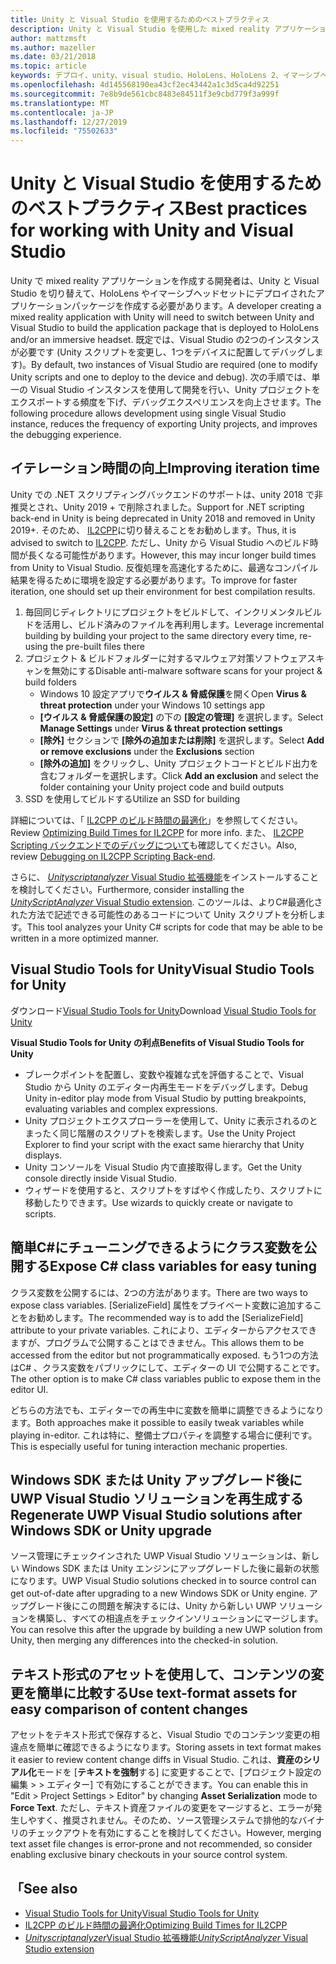 ```yaml
---
title: Unity と Visual Studio を使用するためのベストプラクティス
description: Unity と Visual Studio を使用した mixed reality アプリケーションの作成のワークフローを効率化するためのヒントとテクニックです。
author: mattzmsft
ms.author: mazeller
ms.date: 03/21/2018
ms.topic: article
keywords: デプロイ、unity、visual studio、HoloLens、HoloLens 2、イマーシブヘッドセット
ms.openlocfilehash: 4d145568190ea43cf2ec43442a1c3d5ca4d92251
ms.sourcegitcommit: 7e8b9de561cbc8483e84511f3e9cbd779f3a999f
ms.translationtype: MT
ms.contentlocale: ja-JP
ms.lasthandoff: 12/27/2019
ms.locfileid: "75502633"
---
```

# <a name="best-practices-for-working-with-unity-and-visual-studio"></a><span data-ttu-id="5fe6a-104">Unity と Visual Studio を使用するためのベストプラクティス</span><span class="sxs-lookup"><span data-stu-id="5fe6a-104">Best practices for working with Unity and Visual Studio</span></span>

<span data-ttu-id="5fe6a-105">Unity で mixed reality アプリケーションを作成する開発者は、Unity と Visual Studio を切り替えて、HoloLens やイマーシブヘッドセットにデプロイされたアプリケーションパッケージを作成する必要があります。</span><span class="sxs-lookup"><span data-stu-id="5fe6a-105">A developer creating a mixed reality application with Unity will need to switch between Unity and Visual Studio to build the application package that is deployed to HoloLens and/or an immersive headset.</span></span> <span data-ttu-id="5fe6a-106">既定では、Visual Studio の2つのインスタンスが必要です (Unity スクリプトを変更し、1つをデバイスに配置してデバッグします)。</span><span class="sxs-lookup"><span data-stu-id="5fe6a-106">By default, two instances of Visual Studio are required (one to modify Unity scripts and one to deploy to the device and debug).</span></span> <span data-ttu-id="5fe6a-107">次の手順では、単一の Visual Studio インスタンスを使用して開発を行い、Unity プロジェクトをエクスポートする頻度を下げ、デバッグエクスペリエンスを向上させます。</span><span class="sxs-lookup"><span data-stu-id="5fe6a-107">The following procedure allows development using single Visual Studio instance, reduces the frequency of exporting Unity projects, and improves the debugging experience.</span></span>

## <a name="improving-iteration-time"></a><span data-ttu-id="5fe6a-108">イテレーション時間の向上</span><span class="sxs-lookup"><span data-stu-id="5fe6a-108">Improving iteration time</span></span>

<span data-ttu-id="5fe6a-109">Unity での .NET スクリプティングバックエンドのサポートは、unity 2018 で非推奨とされ、Unity 2019 + で削除されました。</span><span class="sxs-lookup"><span data-stu-id="5fe6a-109">Support for .NET scripting back-end in Unity is being deprecated in Unity 2018 and removed in Unity 2019+.</span></span> <span data-ttu-id="5fe6a-110">そのため、 [IL2CPP](https://docs.unity3d.com/Manual/IL2CPP.html)に切り替えることをお勧めします。</span><span class="sxs-lookup"><span data-stu-id="5fe6a-110">Thus, it is advised to switch to [IL2CPP](https://docs.unity3d.com/Manual/IL2CPP.html).</span></span> <span data-ttu-id="5fe6a-111">ただし、Unity から Visual Studio へのビルド時間が長くなる可能性があります。</span><span class="sxs-lookup"><span data-stu-id="5fe6a-111">However, this may incur longer build times from Unity to Visual Studio.</span></span> <span data-ttu-id="5fe6a-112">反復処理を高速化するために、最適なコンパイル結果を得るために環境を設定する必要があります。</span><span class="sxs-lookup"><span data-stu-id="5fe6a-112">To improve for faster iteration, one should set up their environment for best compilation results.</span></span>

1) <span data-ttu-id="5fe6a-113">毎回同じディレクトリにプロジェクトをビルドして、インクリメンタルビルドを活用し、ビルド済みのファイルを再利用します。</span><span class="sxs-lookup"><span data-stu-id="5fe6a-113">Leverage incremental building by building your project to the same directory every time, re-using the pre-built files there</span></span>
2) <span data-ttu-id="5fe6a-114">プロジェクト & ビルドフォルダーに対するマルウェア対策ソフトウェアスキャンを無効にする</span><span class="sxs-lookup"><span data-stu-id="5fe6a-114">Disable anti-malware software scans for your project & build folders</span></span>
   - <span data-ttu-id="5fe6a-115">Windows 10 設定アプリで**ウイルス & 脅威保護**を開く</span><span class="sxs-lookup"><span data-stu-id="5fe6a-115">Open **Virus & threat protection** under your Windows 10 settings app</span></span>
   - <span data-ttu-id="5fe6a-116">**[ウイルス & 脅威保護の設定]** の下の **[設定の管理]** を選択します。</span><span class="sxs-lookup"><span data-stu-id="5fe6a-116">Select **Manage Settings** under **Virus & threat protection settings**</span></span>
   - <span data-ttu-id="5fe6a-117">**[除外]** セクションで **[除外の追加または削除]** を選択します。</span><span class="sxs-lookup"><span data-stu-id="5fe6a-117">Select **Add or remove exclusions** under the **Exclusions** section</span></span>
   - <span data-ttu-id="5fe6a-118">**[除外の追加]** をクリックし、Unity プロジェクトコードとビルド出力を含むフォルダーを選択します。</span><span class="sxs-lookup"><span data-stu-id="5fe6a-118">Click **Add an exclusion** and select the folder containing your Unity project code and build outputs</span></span>
3) <span data-ttu-id="5fe6a-119">SSD を使用してビルドする</span><span class="sxs-lookup"><span data-stu-id="5fe6a-119">Utilize an SSD for building</span></span>

<span data-ttu-id="5fe6a-120">詳細については、「 [IL2CPP のビルド時間の最適化](https://docs.unity3d.com/Manual/IL2CPP-OptimizingBuildTimes.html)」を参照してください。</span><span class="sxs-lookup"><span data-stu-id="5fe6a-120">Review [Optimizing Build Times for IL2CPP](https://docs.unity3d.com/Manual/IL2CPP-OptimizingBuildTimes.html) for more info.</span></span> <span data-ttu-id="5fe6a-121">また、 [IL2CPP Scripting バックエンドでのデバッグについて](https://docs.unity3d.com/Manual/windowsstore-debugging-il2cpp.html)も確認してください。</span><span class="sxs-lookup"><span data-stu-id="5fe6a-121">Also, review [Debugging on IL2CPP Scripting Back-end](https://docs.unity3d.com/Manual/windowsstore-debugging-il2cpp.html).</span></span>

<span data-ttu-id="5fe6a-122">さらに、 [ *Unityscriptanalyzer* Visual Studio 拡張機能](https://github.com/Microsoft/MixedRealityCompanionKit/tree/master/UnityScriptAnalyzer)をインストールすることを検討してください。</span><span class="sxs-lookup"><span data-stu-id="5fe6a-122">Furthermore, consider installing the [*UnityScriptAnalyzer* Visual Studio extension](https://github.com/Microsoft/MixedRealityCompanionKit/tree/master/UnityScriptAnalyzer).</span></span> <span data-ttu-id="5fe6a-123">このツールは、よりC#最適化された方法で記述できる可能性のあるコードについて Unity スクリプトを分析します。</span><span class="sxs-lookup"><span data-stu-id="5fe6a-123">This tool analyzes your Unity C# scripts for code that may be able to be written in a more optimized manner.</span></span>

## <a name="visual-studio-tools-for-unity"></a><span data-ttu-id="5fe6a-124">Visual Studio Tools for Unity</span><span class="sxs-lookup"><span data-stu-id="5fe6a-124">Visual Studio Tools for Unity</span></span>

<span data-ttu-id="5fe6a-125">ダウンロード[Visual Studio Tools for Unity](https://docs.microsoft.com/visualstudio/cross-platform/getting-started-with-visual-studio-tools-for-unity?view=vs-2019)</span><span class="sxs-lookup"><span data-stu-id="5fe6a-125">Download [Visual Studio Tools for Unity](https://docs.microsoft.com/visualstudio/cross-platform/getting-started-with-visual-studio-tools-for-unity?view=vs-2019)</span></span>

<span data-ttu-id="5fe6a-126">**Visual Studio Tools for Unity の利点**</span><span class="sxs-lookup"><span data-stu-id="5fe6a-126">**Benefits of Visual Studio Tools for Unity**</span></span>
* <span data-ttu-id="5fe6a-127">ブレークポイントを配置し、変数や複雑な式を評価することで、Visual Studio から Unity のエディター内再生モードをデバッグします。</span><span class="sxs-lookup"><span data-stu-id="5fe6a-127">Debug Unity in-editor play mode from Visual Studio by putting breakpoints, evaluating variables and complex expressions.</span></span>
* <span data-ttu-id="5fe6a-128">Unity プロジェクトエクスプローラーを使用して、Unity に表示されるのとまったく同じ階層のスクリプトを検索します。</span><span class="sxs-lookup"><span data-stu-id="5fe6a-128">Use the Unity Project Explorer to find your script with the exact same hierarchy that Unity displays.</span></span>
* <span data-ttu-id="5fe6a-129">Unity コンソールを Visual Studio 内で直接取得します。</span><span class="sxs-lookup"><span data-stu-id="5fe6a-129">Get the Unity console directly inside Visual Studio.</span></span>
* <span data-ttu-id="5fe6a-130">ウィザードを使用すると、スクリプトをすばやく作成したり、スクリプトに移動したりできます。</span><span class="sxs-lookup"><span data-stu-id="5fe6a-130">Use wizards to quickly create or navigate to scripts.</span></span>

## <a name="expose-c-class-variables-for-easy-tuning"></a><span data-ttu-id="5fe6a-131">簡単C#にチューニングできるようにクラス変数を公開する</span><span class="sxs-lookup"><span data-stu-id="5fe6a-131">Expose C# class variables for easy tuning</span></span>

<span data-ttu-id="5fe6a-132">クラス変数を公開するには、2つの方法があります。</span><span class="sxs-lookup"><span data-stu-id="5fe6a-132">There are two ways to expose class variables.</span></span> <span data-ttu-id="5fe6a-133">[SerializeField] 属性をプライベート変数に追加することをお勧めします。</span><span class="sxs-lookup"><span data-stu-id="5fe6a-133">The recommended way is to add the [SerializeField] attribute to your private variables.</span></span> <span data-ttu-id="5fe6a-134">これにより、エディターからアクセスできますが、プログラムで公開することはできません。</span><span class="sxs-lookup"><span data-stu-id="5fe6a-134">This allows them to be accessed from the editor but not programmatically exposed.</span></span>  <span data-ttu-id="5fe6a-135">もう1つの方法はC# 、クラス変数をパブリックにして、エディターの UI で公開することです。</span><span class="sxs-lookup"><span data-stu-id="5fe6a-135">The other option is to make C# class variables public to expose them in the editor UI.</span></span> 

<span data-ttu-id="5fe6a-136">どちらの方法でも、エディターでの再生中に変数を簡単に調整できるようになります。</span><span class="sxs-lookup"><span data-stu-id="5fe6a-136">Both approaches make it possible to easily tweak variables while playing in-editor.</span></span> <span data-ttu-id="5fe6a-137">これは特に、整備士プロパティを調整する場合に便利です。</span><span class="sxs-lookup"><span data-stu-id="5fe6a-137">This is especially useful for tuning interaction mechanic properties.</span></span>

## <a name="regenerate-uwp-visual-studio-solutions-after-windows-sdk-or-unity-upgrade"></a><span data-ttu-id="5fe6a-138">Windows SDK または Unity アップグレード後に UWP Visual Studio ソリューションを再生成する</span><span class="sxs-lookup"><span data-stu-id="5fe6a-138">Regenerate UWP Visual Studio solutions after Windows SDK or Unity upgrade</span></span>

<span data-ttu-id="5fe6a-139">ソース管理にチェックインされた UWP Visual Studio ソリューションは、新しい Windows SDK または Unity エンジンにアップグレードした後に最新の状態になります。</span><span class="sxs-lookup"><span data-stu-id="5fe6a-139">UWP Visual Studio solutions checked in to source control can get out-of-date after upgrading to a new Windows SDK or Unity engine.</span></span> <span data-ttu-id="5fe6a-140">アップグレード後にこの問題を解決するには、Unity から新しい UWP ソリューションを構築し、すべての相違点をチェックインソリューションにマージします。</span><span class="sxs-lookup"><span data-stu-id="5fe6a-140">You can resolve this after the upgrade by building a new UWP solution from Unity, then merging any differences into the checked-in solution.</span></span>

## <a name="use-text-format-assets-for-easy-comparison-of-content-changes"></a><span data-ttu-id="5fe6a-141">テキスト形式のアセットを使用して、コンテンツの変更を簡単に比較する</span><span class="sxs-lookup"><span data-stu-id="5fe6a-141">Use text-format assets for easy comparison of content changes</span></span>

<span data-ttu-id="5fe6a-142">アセットをテキスト形式で保存すると、Visual Studio でのコンテンツ変更の相違点を簡単に確認できるようになります。</span><span class="sxs-lookup"><span data-stu-id="5fe6a-142">Storing assets in text format makes it easier to review content change diffs in Visual Studio.</span></span> <span data-ttu-id="5fe6a-143">これは、**資産のシリアル化**モードを [**テキストを強制**する] に変更することで、[プロジェクト設定の編集 > > エディター] で有効にすることができます。</span><span class="sxs-lookup"><span data-stu-id="5fe6a-143">You can enable this in "Edit > Project Settings > Editor" by changing **Asset Serialization** mode to **Force Text**.</span></span> <span data-ttu-id="5fe6a-144">ただし、テキスト資産ファイルの変更をマージすると、エラーが発生しやすく、推奨されません。そのため、ソース管理システムで排他的なバイナリのチェックアウトを有効にすることを検討してください。</span><span class="sxs-lookup"><span data-stu-id="5fe6a-144">However, merging text asset file changes is error-prone and not recommended, so consider enabling exclusive binary checkouts in your source control system.</span></span>

## <a name="see-also"></a><span data-ttu-id="5fe6a-145">「</span><span class="sxs-lookup"><span data-stu-id="5fe6a-145">See also</span></span>
- [<span data-ttu-id="5fe6a-146">Visual Studio Tools for Unity</span><span class="sxs-lookup"><span data-stu-id="5fe6a-146">Visual Studio Tools for Unity</span></span>](https://visualstudiogallery.msdn.microsoft.com/8d26236e-4a64-4d64-8486-7df95156aba9)
- [<span data-ttu-id="5fe6a-147">IL2CPP のビルド時間の最適化</span><span class="sxs-lookup"><span data-stu-id="5fe6a-147">Optimizing Build Times for IL2CPP</span></span>](https://docs.unity3d.com/Manual/IL2CPP-OptimizingBuildTimes.html)
- [<span data-ttu-id="5fe6a-148">*Unityscriptanalyzer*Visual Studio 拡張機能</span><span class="sxs-lookup"><span data-stu-id="5fe6a-148">*UnityScriptAnalyzer* Visual Studio extension</span></span>](https://github.com/Microsoft/MixedRealityCompanionKit/tree/master/UnityScriptAnalyzer)
